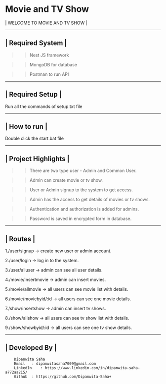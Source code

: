 # Movie and TV Show

| WELCOME TO MOVIE AND TV SHOW |


-------------------
| Required System |
-------------------

 >> Nest JS framework

 >> MongoDB for database

 >> Postman to run API

------------------
| Required Setup |
------------------

 Run all the commands of setup.txt file

--------------
| How to run |
--------------

 Double click the start.bat file
 
----------------------
| Project Highlights |
----------------------

>>There are two type user - Admin and Common User.

>>Admin can create movie or tv show.

>>User or Admin signup to the system to get access.

>>Admin has the access to get details of movies or tv shows.

>>Authentication and authorization is added for admins.

>>Password is saved in encrypted form in database.

----------
| Routes |
----------

1./user/signup         -> create new user or admin account.

2./user/login          -> log in to the system.

3./user/alluser        -> admin can see all user details.

4./movie/insertmovie   -> admin can insert movies.

5./movie/allmovie      -> all users can see movie list with details.

6./movie/moviebyid/:id -> all users can see one movie details.

7./show/insertshow     -> admin can insert tv shows.

8./show/allshow        -> all users can see tv show list with details.

9./show/showbyid/:id   -> all users can see one tv show details.


----------------
| Developed By |
----------------

	    Dipanwita Saha
        Email	: dipanwitasaha7009@gmail.com
	    LinkedIn	: https://www.linkedin.com/in/dipanwita-saha-a772aa215/
	    Github	: https://github.com/Dipanwita-Saha+
         
